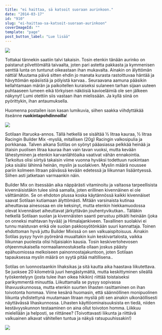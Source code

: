 ```yaml
---
title: "ei haittaa, sä katsoit suoraan aurinkoon."
date: "2014-03-17"
id: "910"
slug: "ei-haittaa-sa-katsoit-suoraan-aurinkoon"
coverImageId: ""
template: "page"
post_button_label: "Lue lisää"
---
```


[![](/images/IMG_0146.JPG)](http://2.bp.blogspot.com/-RT5Wzkiah2w/UycSEbzXuUI/AAAAAAAAIGg/nGThq71YL0U/s1600/IMG_0146.JPG)

  

Tottakai tännekin saatiin talvi takaisin. Tosin etenkin tänään aurinko on paistanut pilvettömältä taivaalta, joten pari astetta pakkasta ja kymmenisen senttiä lunta on tuntunut oikeastaan ihan mukavalta. Ainakin on älyttömän nättiä! Muutama päivä sitten ehdin jo manata kurasta rastoittuvaa häntää ja hävyttömän epäsiistiä ja pölyistä karvaa.. Seuraavana aamuna pääsikin kellahtamaan märän ja paikoitellen kuraiseksi sulaneen tarhan sijaan uuteen puhtaaseen lumeen eikä törkyisen näköisiä kavioeläimiä ole sen jälkeen näkynyt! Lumi otettiin siis vastaan ihan mielissään. Ja kyllä siinä on pyörittykin, ihan antaumuksella.

  

Huomenna postailen ison kasan lumikuvia, siihen saakka viihdyttäkää itseänne **ruokintapohdinnoilla**!

  

[![](/images/ruokaa.png)](http://2.bp.blogspot.com/-B-ZnJRiq8KI/UyNoZ-wjH5I/AAAAAAAAIFU/CS6hMP8tiNI/s1600/ruokaa.png)

  

Sotilaan iltaruoka-annos. Tällä hetkellä se sisältää ½ litraa kauraa, ½ litraa Racingin Builder Mix -mysliä, mitallisen (20g) Racingin valkosipulia ja porkkanaa. Talven aikana Sotilas on syönyt pääasiassa pelkkää heinää ja iltaisin puolisen litraa kauraa ihan vain tavan vuoksi, mutta kevään lähestyminen ja etenkin karvanlähtöaika vaativat vähän ennakointia. Tarkoitus olisi siirtyä takaisin viime vuonna hyväksi todettuun ruokintaan joka sisälsi lähinnä heinän, myslin ja suolakiven. Myslin määrä noussee pariin kolmeen litraan päivässä kevään edetessä ja liikunnan lisääntyessä. Siihen asti jatketaan varmaankin näin.  
  
Builder Mix on itsessään aika näppärästi vitaminoitu ja valtaosa tarpeellisista kivennäisistäkin tulee siinä samalla, joten erillinen kivennäinen ei ole välttämätön. Se on ehdoton plussa koska käytännössä kaikki kivennäiset saavat Sotilaan kutiamaan älyttömästi. Mitään varsinaista kutinaa aiheuttavaa ainesosaa en ole keksinyt, mutta etenkin hiekkamuodossa olevat kivennäiset aiheuttavat järkyttävän jouhentyvikutkan.. Tälläkin hetkellä Sotilaan suolan ja kivennäisten saanti perustuu pitkälti heinään (joka on onneksi mahtavan hyvää) ja Himalajankiveen. Tavallinen suolakivi ei tunnu maistuvan enkä ole suolan pakkosyötönkään suuri kannattaja. Toinen ehdottoman hyvä juttu Builder Mixissä on sen valkuaispitoisuus. Ainakin Sotilas pysyy hyvin pyöreänä muualtakin kuin keskivartalosta, vaikka liikunnan puolesta olisi hiljaisiakin kausia. Tosin keskivertohevosen ohjeenmukaisella normaaliannostuksella ollaan joskus päästy epähuomiossa melkoiseen painonnostajakuntoon, joten Sotilaan tapauksessa myslin määrä on syytä pitää maltillisena..  
  
Sotilas on luonnostaankin lihaksikas ja sitä kautta aika haastava liikutettava. Se juoksee 20 kilometriä juuri hengästymättä, mutta keskittyminen sileällä työskentelyyn (josta tulee ihan oikea hikikin) riittää toistaiseksi parikymmentä minuuttia. Liikuttamalla se pysyy sopivassa lihavuuskunnossa, mutta etenkin suurten lihasten rasittaminen on ihan toivotonta hommaa. Viime kesänä huomasin, että säännöllinen monipuolinen liikunta yhdistettynä muutamaan litraan mysliä piti sen ainakin ulkonäöllisesti näyttävässä lihaskunnossa. Lihasten käyttöominaisuuksista en tiedä, niiden kestävyyskunnon testaaminen on aina ollut toivoton homma. Liikkuu mielellään ja helposti, se riittänee? (Toivottavasti liikunta ja riittävä valkuainen alkavat vähitellen tuntua ja näkyä ratsupuuhissakin!)  
  

[![](/images/rehut.png)](http://2.bp.blogspot.com/-E3UmOXZuNw4/UyceesVdopI/AAAAAAAAIIQ/qUBd6p64o-M/s1600/rehut.png)
